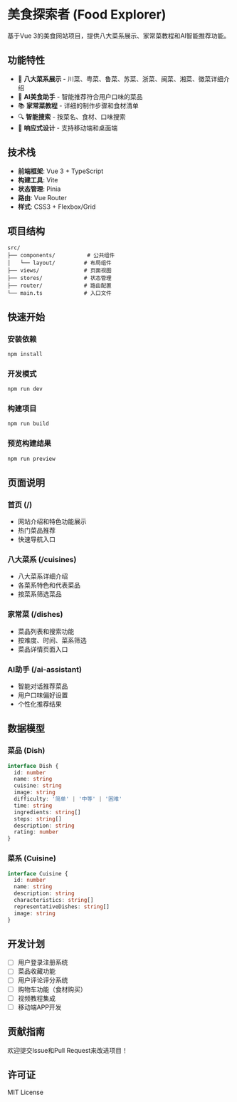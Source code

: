 # 美食探索者 (Food Explorer)

基于Vue 3的美食网站项目，提供八大菜系展示、家常菜教程和AI智能推荐功能。

## 功能特性

- 🍲 **八大菜系展示** - 川菜、粤菜、鲁菜、苏菜、浙菜、闽菜、湘菜、徽菜详细介绍
- 🤖 **AI美食助手** - 智能推荐符合用户口味的菜品
- 📚 **家常菜教程** - 详细的制作步骤和食材清单
- 🔍 **智能搜索** - 按菜名、食材、口味搜索
- 📱 **响应式设计** - 支持移动端和桌面端

## 技术栈

- **前端框架**: Vue 3 + TypeScript
- **构建工具**: Vite
- **状态管理**: Pinia
- **路由**: Vue Router
- **样式**: CSS3 + Flexbox/Grid

## 项目结构

```
src/
├── components/          # 公共组件
│   └── layout/         # 布局组件
├── views/              # 页面视图
├── stores/             # 状态管理
├── router/             # 路由配置
└── main.ts             # 入口文件
```

## 快速开始

### 安装依赖
```bash
npm install
```

### 开发模式
```bash
npm run dev
```

### 构建项目
```bash
npm run build
```

### 预览构建结果
```bash
npm run preview
```

## 页面说明

### 首页 (/)
- 网站介绍和特色功能展示
- 热门菜品推荐
- 快速导航入口

### 八大菜系 (/cuisines)
- 八大菜系详细介绍
- 各菜系特色和代表菜品
- 按菜系筛选菜品

### 家常菜 (/dishes)
- 菜品列表和搜索功能
- 按难度、时间、菜系筛选
- 菜品详情页面入口

### AI助手 (/ai-assistant)
- 智能对话推荐菜品
- 用户口味偏好设置
- 个性化推荐结果

## 数据模型

### 菜品 (Dish)
```typescript
interface Dish {
  id: number
  name: string
  cuisine: string
  image: string
  difficulty: '简单' | '中等' | '困难'
  time: string
  ingredients: string[]
  steps: string[]
  description: string
  rating: number
}
```

### 菜系 (Cuisine)
```typescript
interface Cuisine {
  id: number
  name: string
  description: string
  characteristics: string[]
  representativeDishes: string[]
  image: string
}
```

## 开发计划

- [ ] 用户登录注册系统
- [ ] 菜品收藏功能
- [ ] 用户评论评分系统
- [ ] 购物车功能（食材购买）
- [ ] 视频教程集成
- [ ] 移动端APP开发

## 贡献指南

欢迎提交Issue和Pull Request来改进项目！

## 许可证

MIT License
